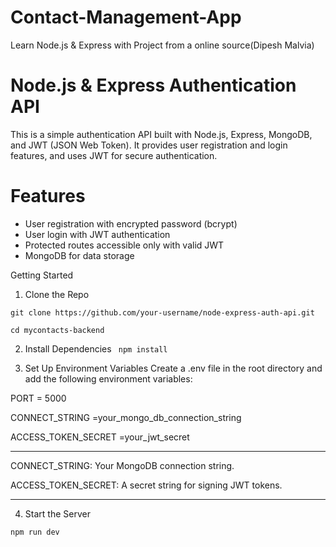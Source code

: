 # Contact-Management-App
Learn Node.js &amp; Express with Project from a online source(Dipesh Malvia)

# Node.js & Express Authentication API
This is a simple authentication API built with Node.js, Express, MongoDB, and JWT (JSON Web Token). It provides user registration and login features, and uses JWT for secure authentication.

# Features
- User registration with encrypted password (bcrypt)
- User login with JWT authentication
- Protected routes accessible only with valid JWT
- MongoDB for data storage

Getting Started
1. Clone the Repo

``` git clone https://github.com/your-username/node-express-auth-api.git ```

``` cd mycontacts-backend ```

2. Install Dependencies
``` npm install```

4. Set Up Environment Variables
Create a .env file in the root directory and add the following environment variables:

PORT = 5000

CONNECT_STRING =your_mongo_db_connection_string

ACCESS_TOKEN_SECRET =your_jwt_secret

-----------------------------------------------

CONNECT_STRING: Your MongoDB connection string.

ACCESS_TOKEN_SECRET: A secret string for signing JWT tokens.

-----------------------------------------------

4. Start the Server

```npm run dev```

